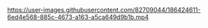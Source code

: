 https://user-images.githubusercontent.com/82709044/186424611-6ed4e568-885c-4673-a163-a5ca649d9b1b.mp4
